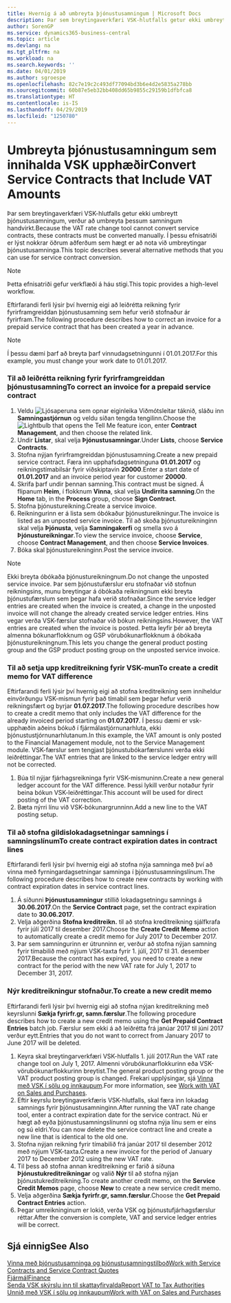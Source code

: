 ```yaml
---
title: Hvernig á að umbreyta þjónustusamningum | Microsoft Docs
description: Þar sem breytingaverkfæri VSK-hlutfalls getur ekki umbreytt þjónustusamningum, verður að umbreyta þessum samningum handvirkt. Í þessu efnisatriði er lýst nokkrar öðrum aðferðum sem hægt er að nota við umbreytingar þjónustusamninga.
author: SorenGP
ms.service: dynamics365-business-central
ms.topic: article
ms.devlang: na
ms.tgt_pltfrm: na
ms.workload: na
ms.search.keywords: ''
ms.date: 04/01/2019
ms.author: sgroespe
ms.openlocfilehash: 82c7e19c2c493df77094bd3b6e4d2e5835a278bb
ms.sourcegitcommit: 60b87e5eb32bb408dd65b9855c29159b1dfbfca8
ms.translationtype: HT
ms.contentlocale: is-IS
ms.lasthandoff: 04/29/2019
ms.locfileid: "1250780"
---
```

# <a name="convert-service-contracts-that-include-vat-amounts"></a><span data-ttu-id="3b948-104">Umbreyta þjónustusamningum sem innihalda VSK upphæðir</span><span class="sxs-lookup"><span data-stu-id="3b948-104">Convert Service Contracts that Include VAT Amounts</span></span>
<span data-ttu-id="3b948-105">Þar sem breytingaverkfæri VSK-hlutfalls getur ekki umbreytt þjónustusamningum, verður að umbreyta þessum samningum handvirkt.</span><span class="sxs-lookup"><span data-stu-id="3b948-105">Because the VAT rate change tool cannot convert service contracts, these contracts must be converted manually.</span></span> <span data-ttu-id="3b948-106">Í þessu efnisatriði er lýst nokkrar öðrum aðferðum sem hægt er að nota við umbreytingar þjónustusamninga.</span><span class="sxs-lookup"><span data-stu-id="3b948-106">This topic describes several alternative methods that you can use for service contract conversion.</span></span>  

> [!NOTE]  
>  <span data-ttu-id="3b948-107">Þetta efnisatriði gefur verkflæði á háu stigi.</span><span class="sxs-lookup"><span data-stu-id="3b948-107">This topic provides a high-level workflow.</span></span>  

 <span data-ttu-id="3b948-108">Eftirfarandi ferli lýsir því hvernig eigi að leiðrétta reikning fyrir fyrirframgreiddan þjónustusamning sem hefur verið stofnaður ár fyrirfram.</span><span class="sxs-lookup"><span data-stu-id="3b948-108">The following procedure describes how to correct an invoice for a prepaid service contract that has been created a year in advance.</span></span>  

> [!NOTE]  
>  <span data-ttu-id="3b948-109">Í þessu dæmi þarf að breyta þarf vinnudagsetningunni í 01.01.2017.</span><span class="sxs-lookup"><span data-stu-id="3b948-109">For this example, you must change your work date to 01.01.2017.</span></span>  

### <a name="to-correct-an-invoice-for-a-prepaid-service-contract"></a><span data-ttu-id="3b948-110">Til að leiðrétta reikning fyrir fyrirframgreiddan þjónustusamning</span><span class="sxs-lookup"><span data-stu-id="3b948-110">To correct an invoice for a prepaid service contract</span></span>  
1. <span data-ttu-id="3b948-111">Veldu ![Ljósaperuna sem opnar eiginleika Viðmótsleitar](media/ui-search/search_small.png "Segðu mér hvað þú vilt gera") táknið, sláðu inn **Samningastjórnun** og veldu síðan tengda tengilinn.</span><span class="sxs-lookup"><span data-stu-id="3b948-111">Choose the ![Lightbulb that opens the Tell Me feature](media/ui-search/search_small.png "Tell me what you want to do") icon, enter **Contract Management**, and then choose the related link.</span></span>  
2. <span data-ttu-id="3b948-112">Undir **Listar**, skal velja **Þjónustusamningar**.</span><span class="sxs-lookup"><span data-stu-id="3b948-112">Under **Lists**, choose **Service Contracts**.</span></span>  
3. <span data-ttu-id="3b948-113">Stofna nýjan fyrirframgreiddan þjónustusamning.</span><span class="sxs-lookup"><span data-stu-id="3b948-113">Create a new prepaid service contract.</span></span> <span data-ttu-id="3b948-114">Færa inn upphafsdagsetninguna **01.01.2017** og reikningstímabilsár fyrir viðskiptavin **20000**.</span><span class="sxs-lookup"><span data-stu-id="3b948-114">Enter a start date of **01.01.2017** and an invoice period year for customer **20000**.</span></span>  
4. <span data-ttu-id="3b948-115">Skrifa þarf undir þennan samning.</span><span class="sxs-lookup"><span data-stu-id="3b948-115">This contract must be signed.</span></span> <span data-ttu-id="3b948-116">Á flipanum **Heim**, í flokknum **Vinna**, skal velja **Undirrita samning**.</span><span class="sxs-lookup"><span data-stu-id="3b948-116">On the **Home** tab, in the **Process** group, choose **Sign Contract**.</span></span>  
5. <span data-ttu-id="3b948-117">Stofna þjónustureikning.</span><span class="sxs-lookup"><span data-stu-id="3b948-117">Create a service invoice.</span></span>
6. <span data-ttu-id="3b948-118">Reikningurinn er á lista sem óbókaður þjónustureikningur.</span><span class="sxs-lookup"><span data-stu-id="3b948-118">The invoice is listed as an unposted service invoice.</span></span> <span data-ttu-id="3b948-119">Til að skoða þjónustureikninginn skal velja **Þjónusta**, velja **Samningakerfi** og smella svo á **Þjónustureikningar**.</span><span class="sxs-lookup"><span data-stu-id="3b948-119">To view the service invoice, choose **Service**, choose **Contract Management**, and then choose **Service Invoices**.</span></span>  
7. <span data-ttu-id="3b948-120">Bóka skal þjónustureikninginn.</span><span class="sxs-lookup"><span data-stu-id="3b948-120">Post the service invoice.</span></span>  

> [!NOTE]  
>  <span data-ttu-id="3b948-121">Ekki breyta óbókaða þjónustureikningnum.</span><span class="sxs-lookup"><span data-stu-id="3b948-121">Do not change the unposted service invoice.</span></span> <span data-ttu-id="3b948-122">Þar sem þjónustufærslur eru stofnaðar við stofnun reikningsins, munu breytingar á óbókaða reikningnum ekki breyta þjónustufærslum sem þegar hafa verið stofnaðar.</span><span class="sxs-lookup"><span data-stu-id="3b948-122">Since the service ledger entries are created when the invoice is created, a change in the unposted invoice will not change the already created service ledger entries.</span></span> <span data-ttu-id="3b948-123">Hins vegar verða VSK-færslur stofnaðar við bókun reikningsins.</span><span class="sxs-lookup"><span data-stu-id="3b948-123">However, the VAT entries are created when the invoice is posted.</span></span> <span data-ttu-id="3b948-124">Þetta leyfir þér að breyta almenna bókunarflokknum og GSP vörubókunarflokknum á óbókaða þjónustureikningnum.</span><span class="sxs-lookup"><span data-stu-id="3b948-124">This lets you change the general product posting group and the GSP product posting group on the unposted service invoice.</span></span>  

### <a name="to-create-a-credit-memo-for-vat-difference"></a><span data-ttu-id="3b948-125">Til að setja upp kreditreikning fyrir VSK-mun</span><span class="sxs-lookup"><span data-stu-id="3b948-125">To create a credit memo for VAT difference</span></span>  
<span data-ttu-id="3b948-126">Eftirfarandi ferli lýsir því hvernig eigi að stofna kreditreikning sem inniheldur einvörðungu VSK-mismun fyrir það tímabil sem þegar hefur verið reikningsfært og byrjar **01.07.2017**.</span><span class="sxs-lookup"><span data-stu-id="3b948-126">The following procedure describes how to create a credit memo that only includes the VAT difference for the already invoiced period starting on **01.07.2017**.</span></span> <span data-ttu-id="3b948-127">Í þessu dæmi er vsk-upphæðin aðeins bókuð í fjármálastjórnunarhluta, ekki þjónustustjórnunarhlutanum.</span><span class="sxs-lookup"><span data-stu-id="3b948-127">In this example, the VAT amount is only posted to the Financial Management module, not to the Service Management module.</span></span> <span data-ttu-id="3b948-128">VSK-færslur sem tengjast þjónustubókarfærslunni verða ekki leiðréttingar.</span><span class="sxs-lookup"><span data-stu-id="3b948-128">The VAT entries that are linked to the service ledger entry will not be corrected.</span></span>  

1. <span data-ttu-id="3b948-129">Búa til nýjar fjárhagsreikninga fyrir VSK-mismuninn.</span><span class="sxs-lookup"><span data-stu-id="3b948-129">Create a new general ledger account for the VAT difference.</span></span> <span data-ttu-id="3b948-130">Þessi lykill verður notaður fyrir beina bókun VSK-leiðréttingar.</span><span class="sxs-lookup"><span data-stu-id="3b948-130">This account will be used for direct posting of the VAT correction.</span></span>  
2. <span data-ttu-id="3b948-131">Bæta nýrri línu við VSK-bókunargrunninn.</span><span class="sxs-lookup"><span data-stu-id="3b948-131">Add a new line to the VAT posting setup.</span></span>  

### <a name="to-create-contract-expiration-dates-in-contract-lines"></a><span data-ttu-id="3b948-132">Til að stofna gildislokadagsetningar samnings í samningslínum</span><span class="sxs-lookup"><span data-stu-id="3b948-132">To create contract expiration dates in contract lines</span></span>  
<span data-ttu-id="3b948-133">Eftirfarandi ferli lýsir því hvernig eigi að stofna nýja samninga með því að vinna með fyrningardagsetningar samninga í þjónustusamningslínum.</span><span class="sxs-lookup"><span data-stu-id="3b948-133">The following procedure describes how to create new contracts by working with contract expiration dates in service contract lines.</span></span>  

1. <span data-ttu-id="3b948-134">Á síðunni **Þjónustusamningur** stillið lokadagsetningu samnings á **30.06.2017**.</span><span class="sxs-lookup"><span data-stu-id="3b948-134">On the **Service Contract** page, set the contract expiration date to **30.06.2017**.</span></span>  
2. <span data-ttu-id="3b948-135">Velja aðgerðina **Stofna kreditreikn.** til að stofna kreditreikning sjálfkrafa fyrir júlí 2017 til desember 2017.</span><span class="sxs-lookup"><span data-stu-id="3b948-135">Choose the **Create Credit Memo** action to automatically create a credit memo for July 2017 to December 2017.</span></span>  
3. <span data-ttu-id="3b948-136">Þar sem samningurinn er útrunninn er, verður að stofna nýjan samning fyrir tímabilið með nýjum VSK-taxta fyrir 1. júlí, 2017 til 31. desember 2017.</span><span class="sxs-lookup"><span data-stu-id="3b948-136">Because the contract has expired, you need to create a new contract for the period with the new VAT rate for July 1, 2017 to December 31, 2017.</span></span>  

### <a name="to-create-a-new-credit-memo"></a><span data-ttu-id="3b948-137">Nýr kreditreikningur stofnaður.</span><span class="sxs-lookup"><span data-stu-id="3b948-137">To create a new credit memo</span></span>  
<span data-ttu-id="3b948-138">Eftirfarandi ferli lýsir því hvernig eigi að stofna nýjan kreditreikning með keyrslunni **Sækja fyrirfr.gr, samn.færslur**.</span><span class="sxs-lookup"><span data-stu-id="3b948-138">The following procedure describes how to create a new credit memo using the **Get Prepaid Contract Entries** batch job.</span></span> <span data-ttu-id="3b948-139">Færslur sem ekki á að leiðrétta frá janúar 2017 til júní 2017 verður eytt.</span><span class="sxs-lookup"><span data-stu-id="3b948-139">Entries that you do not want to correct from January 2017 to June 2017 will be deleted.</span></span>  

1. <span data-ttu-id="3b948-140">Keyra skal breytingarverkfæri VSK-hlutfalls 1. júlí 2017.</span><span class="sxs-lookup"><span data-stu-id="3b948-140">Run the VAT rate change tool on July 1, 2017.</span></span> <span data-ttu-id="3b948-141">Almenni vörubókunarflokkurinn eða VSK-vörubókunarflokkurinn breytist.</span><span class="sxs-lookup"><span data-stu-id="3b948-141">The general product posting group or the VAT product posting group is changed.</span></span> <span data-ttu-id="3b948-142">Frekari upplýsingar, sjá [Vinna með VSK í sölu og innkaupum](finance-work-with-vat.md).</span><span class="sxs-lookup"><span data-stu-id="3b948-142">For more information, see [Work with VAT on Sales and Purchases](finance-work-with-vat.md).</span></span>  
2. <span data-ttu-id="3b948-143">Eftir keyrslu breytingaverkfæris VSK-hlutfalls, skal færa inn lokadag samnings fyrir þjónustusamninginn.</span><span class="sxs-lookup"><span data-stu-id="3b948-143">After running the VAT rate change tool, enter a contract expiration date for the service contract.</span></span> <span data-ttu-id="3b948-144">Nú er hægt að eyða þjónustusamningslínunni og stofna nýja línu sem er eins og sú eldri.</span><span class="sxs-lookup"><span data-stu-id="3b948-144">You can now delete the service contract line and create a new line that is identical to the old one.</span></span>  
3. <span data-ttu-id="3b948-145">Stofna nýjan reikning fyrir tímabilið frá janúar 2017 til desember 2012 með nýjum VSK-taxta.</span><span class="sxs-lookup"><span data-stu-id="3b948-145">Create a new invoice for the period of January 2017 to December 2012 using the new VAT rate.</span></span>  
4. <span data-ttu-id="3b948-146">Til þess að stofna annan kreditreikning er farið á síðuna **Þjónustukreditreikningar** og valið **Nýr** til að stofna nýjan þjónustukreditreikning.</span><span class="sxs-lookup"><span data-stu-id="3b948-146">To create another credit memo, on the **Service Credit Memos** page, choose **New** to create a new service credit memo.</span></span>  
5. <span data-ttu-id="3b948-147">Velja aðgerðina **Sækja fyrirfr.gr, samn.færslur**.</span><span class="sxs-lookup"><span data-stu-id="3b948-147">Choose the **Get Prepaid Contract Entries** action.</span></span>  
6. <span data-ttu-id="3b948-148">Þegar umreikninginum er lokið, verða VSK og þjónustufjárhagsfærslur réttar.</span><span class="sxs-lookup"><span data-stu-id="3b948-148">After the conversion is complete, VAT and service ledger entries will be correct.</span></span>  

## <a name="see-also"></a><span data-ttu-id="3b948-149">Sjá einnig</span><span class="sxs-lookup"><span data-stu-id="3b948-149">See Also</span></span>  
[<span data-ttu-id="3b948-150">Vinna með þjónustusamninga og þjónustusamningstilboð</span><span class="sxs-lookup"><span data-stu-id="3b948-150">Work with Service Contracts and Service Contract Quotes</span></span>](service-how-to-create-service-contracts-and-service-contract-quotes.md)  
[<span data-ttu-id="3b948-151">Fjármál</span><span class="sxs-lookup"><span data-stu-id="3b948-151">Finance</span></span>](finance.md)  
[<span data-ttu-id="3b948-152">Senda VSK skýrslu inn til skattayfirvalda</span><span class="sxs-lookup"><span data-stu-id="3b948-152">Report VAT to Tax Authorities</span></span>](finance-how-report-vat.md)  
[<span data-ttu-id="3b948-153">Unnið með VSK í sölu og innkaupum</span><span class="sxs-lookup"><span data-stu-id="3b948-153">Work with VAT on Sales and Purchases</span></span>](finance-work-with-vat.md)  
